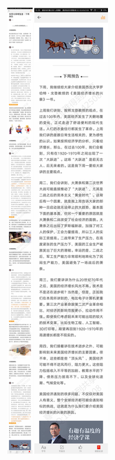 ![](../../images/2017年07月/HF0710本周大局观复盘｜下周预告.jpg)
![](../../images/2017年07月/HF0710本周大局观复盘｜下周预告2.jpg)
